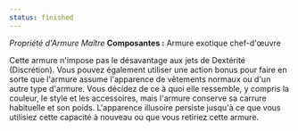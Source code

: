 ```yaml
---
status: finished
---
```

_Propriété d'Armure Maître_
__Composantes :__ Armure exotique chef-d'œuvre

Cette armure n'impose pas le désavantage aux jets de Dextérité (Discrétion). Vous pouvez également utiliser une action bonus pour faire en sorte que l'armure assume l'apparence de vêtements normaux ou d'un autre type d'armure. Vous décidez de ce à quoi elle ressemble, y compris la couleur, le style et les accessoires, mais l'armure conserve sa carrure habituelle et son poids. L'apparence illusoire persiste jusqu'à ce que vous utilisiez cette capacité à nouveau ou que vous retiriez cette armure.